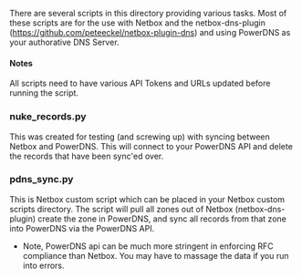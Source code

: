There are several scripts in this directory providing various tasks.  Most of these scripts are for the use with Netbox and the netbox-dns-plugin (https://github.com/peteeckel/netbox-plugin-dns) and using PowerDNS as your authorative DNS Server.

#### Notes
All scripts need to have various API Tokens and URLs updated before running the script.


### nuke_records.py ###
This was created for testing (and screwing up) with syncing between Netbox and PowerDNS.   This will connect to your PowerDNS API and delete the records that have been sync'ed over.


### pdns_sync.py ###
This is  Netbox custom script which can be placed in your Netbox custom scripts directory.  The script will pull all zones out of Netbox (netbox-dns-plugin) create the zone in PowerDNS, and sync all records from that zone into PowerDNS via the PowerDNS API.  

- Note, PowerDNS api can be much more stringent in enforcing RFC compliance than Netbox.  You may have to massage the data if you run into errors.
